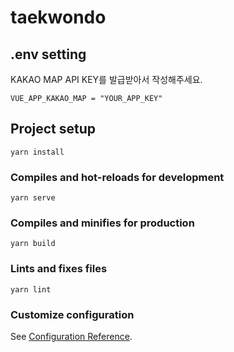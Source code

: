# taekwondo

## .env setting
KAKAO MAP API KEY를 발급받아서 작성해주세요.
```
VUE_APP_KAKAO_MAP = "YOUR_APP_KEY"
```

## Project setup
```
yarn install
```

### Compiles and hot-reloads for development
```
yarn serve
```

### Compiles and minifies for production
```
yarn build
```

### Lints and fixes files
```
yarn lint
```

### Customize configuration
See [Configuration Reference](https://cli.vuejs.org/config/).


